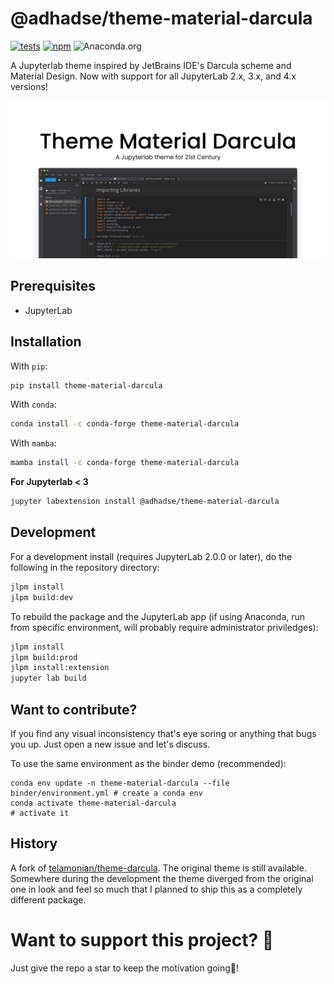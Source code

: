 # @adhadse/theme-material-darcula

[![tests](https://github.com/jupyter-lsp/jupyterlab-lsp/workflows/CI/badge.svg)](https://github.com/adhadse/theme-material-darcula/actions?query=workflow%3ACI+branch%3Amaster)
[![npm](https://img.shields.io/pypi/v/theme-material-darcula.svg)](https://pypi.org/project/theme-material-darcula/)
![Anaconda.org](https://anaconda.org/conda-forge/theme-material-darcula/badges/version.svg)
<!-- [![npm](https://img.shields.io/npm/v/@adhadse/theme-material-darcula.svg)](https://www.npmjs.com/package/@adhadse/theme-material-darcula) -->

A Jupyterlab theme inspired by JetBrains IDE's Darcula scheme and Material Design. Now with support for all JupyterLab 2.x, 3.x, and 4.x versions!

![material-darcula](theme-material-darcula-github-description.png)

## Prerequisites

- JupyterLab

## Installation

With `pip`:

```bash
pip install theme-material-darcula
```

With `conda`:

```bash
conda install -c conda-forge theme-material-darcula
```
With `mamba`:

```bash
mamba install -c conda-forge theme-material-darcula
```

**For Jupyterlab < 3**
```bash
jupyter labextension install @adhadse/theme-material-darcula
```

## Development

For a development install (requires JupyterLab 2.0.0 or later), do the following in the repository directory:

```bash
jlpm install
jlpm build:dev
```

To rebuild the package and the JupyterLab app (if using Anaconda, run from specific environment, will probably require administrator priviledges):

```bash
jlpm install
jlpm build:prod
jlpm install:extension
jupyter lab build
```

## Want to contribute?
If you find any visual inconsistency that's eye soring or anything that bugs you up. Just open a new issue and let's discuss.

To use the same environment as the binder demo (recommended):

```
conda env update -n theme-material-darcula --file binder/environment.yml # create a conda env
conda activate theme-material-darcula                                    # activate it
```

## History

A fork of [telamonian/theme-darcula](https://github.com/telamonian/theme-darcula). The original theme is still available. Somewhere during the development the theme diverged from the original one in look and feel so much that I planned to ship this as a completely different package. 

# Want to support this project? 🤔
Just give the repo a star to keep the motivation going🎉!